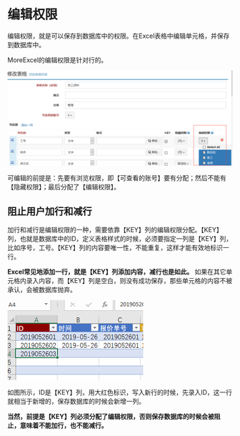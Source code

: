 # 编辑权限

编辑权限，就是可以保存到数据库中的权限。在Excel表格中编辑单元格，并保存到数据库中。

MoreExcel的编辑权限是针对行的。
 
![image](images/image029.png)

可编辑的前提是：先要有浏览权限，即【可查看的账号】要有分配；然后不能有【隐藏权限】；最后分配了【编辑权限】。

## 阻止用户加行和减行

加行和减行是编辑权限的一种，需要依靠【KEY】列的编辑权限分配。【KEY】列，也就是数据库中的ID，定义表格样式的时候，必须要指定一列是【KEY】列，比如序号，工号。【KEY】列的内容要唯一性，不能重复，这样才能有效地标识一行。

**Excel常见地添加一行，就是【KEY】列添加内容，减行也是如此。** 如果在其它单元格内录入内容，而【KEY】列是空白，则没有成功保存，那些单元格的内容不被承认，会被数据库抛弃。

![image](images/image030.png)
 
如图所示，ID是【KEY】列，用大红色标识，写入新行的时候，先录入ID，这一行就相当于新增的，保存数据库的时候会新增一列。

**当然，前提是【KEY】列必须分配了编辑权限，否则保存数据库的时候会被阻止，意味着不能加行，也不能减行。**
